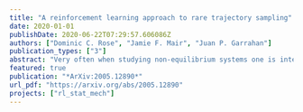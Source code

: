 ```yaml
---
title: "A reinforcement learning approach to rare trajectory sampling"
date: 2020-01-01
publishDate: 2020-06-22T07:29:57.606086Z
authors: ["Dominic C. Rose", "Jamie F. Mair", "Juan P. Garrahan"]
publication_types: ["3"]
abstract: "Very often when studying non-equilibrium systems one is interested in analysing dynamical behaviour that occurs with very low probability, so called rare events. In practice, since rare events are by definition atypical, they are often difficult to access in a statistically significant way. What are required are strategies to \"make rare events typical\" so that they can be generated on demand. Here we present such a general approach to adaptively construct a dynamics that efficiently samples atypical events. We do so by exploiting the methods of reinforcement learning (RL), which refers to the set of machine learning techniques aimed at finding the optimal behaviour to maximise a reward associated with the dynamics. We consider the general perspective of dynamical trajectory ensembles, whereby rare events are described in terms of ensemble reweighting. By minimising the distance between a reweighted ensemble and that of a suitably parametrised controlled dynamics we arrive at a set of methods similar to those of RL to numerically approximate the optimal dynamics that realises the rare behaviour of interest. As simple illustrations we consider in detail the problem of excursions of a random walker, for the case of rare events with a finite time horizon; and the problem of a studying current statistics of a particle hopping in a ring geometry, for the case of an infinite time horizon. We discuss natural extensions of the ideas presented here, including to continuous-time Markov systems, first passage time problems and non-Markovian dynamics."
featured: true
publication: "*ArXiv:2005.12890*"
url_pdf: "https://arxiv.org/abs/2005.12890"
projects: ["rl_stat_mech"]
---
```


